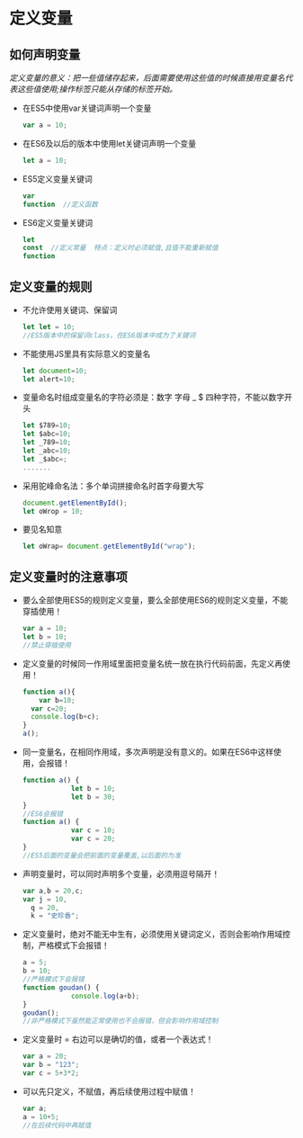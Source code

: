 # 定义变量

## 如何声明变量

​	*定义变量的意义：把一些值储存起来，后面需要使用这些值的时候直接用变量名代表这些值使用;操作标签只能从存储的标签开始。*

- 在ES5中使用var关键词声明一个变量

  ```js
  var a = 10;
  ```

- 在ES6及以后的版本中使用let关键词声明一个变量

  ```js
  let a = 10;
  ```

- ES5定义变量关键词

  ```js
  var
  function  //定义函数
  ```

- ES6定义变量关键词

  ```js
  let
  const  //定义常量  特点：定义时必须赋值,且值不能重新赋值
  function
  ```

## 定义变量的规则

- 不允许使用关键词、保留词

  ```js
  let let = 10;
  //ES5版本中的保留词class，在ES6版本中成为了关键词
  ```

- 不能使用JS里具有实际意义的变量名

  ```js
  let document=10;
  let alert=10;
  ```

- 变量命名时组成变量名的字符必须是：数字   字母  _  $  四种字符，不能以数字开头

  ```js
  let $789=10;
  let $abc=10;
  let _789=10;
  let _abc=10;
  let _$abc=;
  .......
  ```

- 采用驼峰命名法：多个单词拼接命名时首字母要大写

  ```js
  document.getElementById();
  let oWrop = 10;
  
  ```

- 要见名知意

  ```js
  let oWrap= document.getElementById("wrap");
  ```

## 定义变量时的注意事项

- 要么全部使用ES5的规则定义变量，要么全部使用ES6的规则定义变量，不能穿插使用！

  ```js
  var a = 10;
  let b = 10;
  //禁止穿插使用
  ```

- 定义变量的时候同一作用域里面把变量名统一放在执行代码前面，先定义再使用！

  ```js
  function a(){
      var b=10;
  	var c=20;
  	console.log(b+c);
  }
  a();
  ```

- 同一变量名，在相同作用域，多次声明是没有意义的。如果在ES6中这样使用，会报错！

  ```js
  function a() {
              let b = 10;
              let b = 30;
  }
  //ES6会报错
  function a() {
              var c = 10;
              var c = 20;
  }
  //ES5后面的变量会把前面的变量覆盖,以后面的为准
  ```

- 声明变量时，可以同时声明多个变量，必须用逗号隔开！

  ```js
  var a,b = 20,c;
  var j = 10,
  	q = 20,
  	k = "史珍香";
  ```

- 定义变量时，绝对不能无中生有，必须使用关键词定义，否则会影响作用域控制，严格模式下会报错！

  ```js
  a = 5;
  b = 10;
  //严格模式下会报错
  function goudan() {
              console.log(a+b);
  }
  goudan();
  //非严格模式下虽然能正常使用也不会报错，但会影响作用域控制
  
  ```

- 定义变量时 = 右边可以是确切的值，或者一个表达式！

  ```js
  var a = 20;
  var b = "123";
  var c = 5+3*2;
  ```

- 可以先只定义，不赋值，再后续使用过程中赋值！

  ```js
  var a;
  a = 10+5;
  //在后续代码中再赋值
  ```